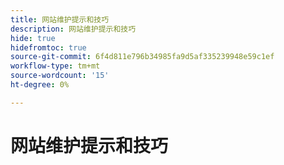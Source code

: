 ```yaml
---
title: 网站维护提示和技巧
description: 网站维护提示和技巧
hide: true
hidefromtoc: true
source-git-commit: 6f4d811e796b34985fa9d5af335239948e59c1ef
workflow-type: tm+mt
source-wordcount: '15'
ht-degree: 0%

---
```



# 网站维护提示和技巧
